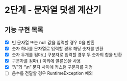 # 2단계 - 문자열 덧셈 계산기
## 기능 구현 목록

- [X] 빈 문자열 또는 null 값을 입력할 경우 0을 반환
- [X] 숫자 하나를 문자열로 입력할 경우 해당 숫자를 반환
- [X] 숫자 두개를 컴마(,) 구분자로 입력할 경우 두 숫자의 합을 반환
- [X] 구분자를 컴마(,) 이외에 콜론(:)을 사용
- [X] “//”와 “\n” 문자 사이에 커스텀 구분자를 지정
- [ ] 음수를 전달할 경우 RuntimeException 예외
